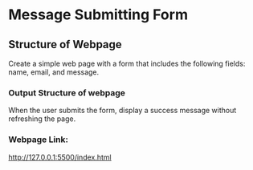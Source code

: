 # Message Submitting Form
##  Structure of Webpage
Create a simple web page with a form that includes the following fields: name, email, and message.
### Output Structure of webpage
When the user submits the form, display a success message without refreshing the page.
### Webpage Link: 
http://127.0.0.1:5500/index.html
